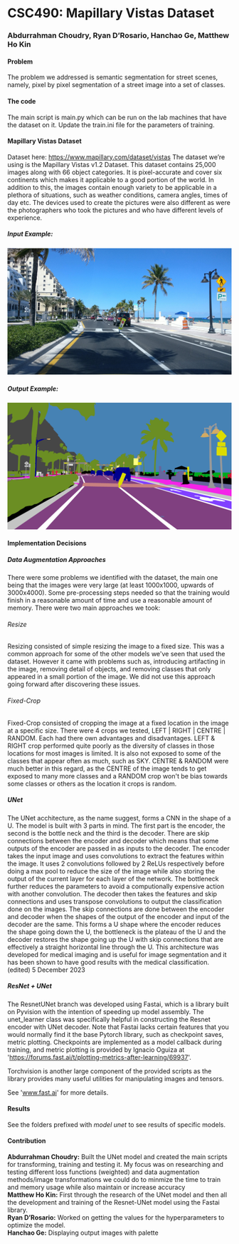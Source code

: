  # CSC490: Mapillary Vistas Dataset
  ### Abdurrahman Choudry, Ryan D’Rosario, Hanchao Ge, Matthew Ho Kin

#### Problem
  The problem we addressed is semantic segmentation for street scenes, namely, pixel by pixel segmentation of a street image into a set of classes. 
#### The code
The main script is main.py which can be run on the lab machines that have the dataset on it. Update the train.ini file for the parameters of training.

#### Mapillary Vistas Dataset
Dataset here: https://www.mapillary.com/dataset/vistas
The dataset we’re using is the Mapillary Vistas v1.2 Dataset. This dataset contains 25,000 images along with 66 object categories. It is pixel-accurate and cover six continents which makes it applicable to a good portion of the world. In addition to this, the images contain enough variety to be applicable in a plethora of situations, such as weather conditions, camera angles, times of day etc. The devices used to create the pictures were also different as were the photographers who took the pictures and who have different levels of experience.

##### Input Example:
![Input Example](https://github.com/aichoudry/csc490-mapillary-vistas/blob/main/sample_data/North%20America/aSqVUgt36gddhmJdI1lXNA.jpg?raw=true)
##### Output Example:
![Output Example](https://github.com/aichoudry/csc490-mapillary-vistas/blob/main/sample_data/North%20America/aSqVUgt36gddhmJdI1lXNA.png?raw=true)

#### Implementation Decisions
##### Data Augmentation Approaches
There were some problems we identified with the dataset, the main one being that the images were very large (at least 1000x1000, upwards of 3000x4000). Some pre-processing steps needed so that the training would finish in a reasonable amount of time and use a reasonable amount of memory. There were two main approaches we took:
###### Resize
Resizing consisted of simple resizing the image to a fixed size. This was a common approach for some of the other models we've seen that used the dataset. However it came with problems such as, introducing artifacting in the image, removing detail of objects, and removing classes that only appeared in a small portion of the image. We did not use this approach going forward after discovering these issues.
###### Fixed-Crop
Fixed-Crop consisted of cropping the image at a fixed location in the image at a specific size. There were 4 crops we tested, LEFT | RIGHT | CENTRE | RANDOM. Each had there own advantages and disadvantages. LEFT & RIGHT crop performed quite poorly as the diversity of classes in those locations for most images is limited. It is also not exposed to some of the classes that appear often as much, such as SKY. CENTRE & RANDOM were much better in this regard, as the CENTRE of the image tends to get exposed to many more classes and a RANDOM crop won't be bias towards some classes or others as the location it crops is random. 

##### UNet
The UNet acchitecture, as the name suggest, forms a CNN in the shape of a U. The model is built with 3 parts in mind. The first part is the encoder, the second is the bottle neck and the third is the decoder. There are skip connections between the encoder and decoder which means that some outputs of the encoder are passed in as inputs to the decoder. The encoder takes the input image and uses convolutions to extract the features within the image. It uses 2 convolutions followed by 2 ReLUs respectively before doing a max pool to reduce the size of the image while also storing the output of the current layer for each layer of the network. The bottleneck further reduces the parameters to avoid a computionally expensive action with another convolution. The decoder then takes the features and skip connections and uses transpose convolutions to output the classification done on the images. The skip connections are done between the encoder and decoder when the shapes of the output of the encoder and input of the decoder are the same. This forms a U shape where the encoder reduces the shape going down the U, the bottleneck is the plateau of the U and the decoder restores the shape going up the U with skip connections that are effectively a straight horizontal line through the U. This architecture was developed for medical imaging and is useful for image segmentation and it has  been shown to have good results with the medical classification. (edited)
5 December 2023

##### ResNet + UNet
The ResnetUNet branch was developed using Fastai, which is a library built on Pyvision with the intention of speeding up model assembly. The unet_learner class was specifically helpful in constructing the Resnet encoder with UNet decoder. Note that Fastai lacks certain features that you would normally find it the base Pytorch library, such as checkpoint saves, metric plotting.
Checkpoints are implemented as a model callback during training, and metric plotting is provided by Ignacio Oguiza at 'https://forums.fast.ai/t/plotting-metrics-after-learning/69937'.

Torchvision is another large component of the provided scripts as the library provides many useful utilities for manipulating images and tensors.

See 'www.fast.ai' for more details. 

#### Results
See the folders prefixed with _model_ _unet_ to see results of specific models.

#### Contribution
**Abdurrahman Choudry:** Built the UNet model and created the main scripts for transforming, training and testing it. My focus was on researching and testing different loss functions (weighted) and data augmentation methods/image transformations we could do to minmize the time to train and memory usage while also maintain or increase accuracy  
**Matthew Ho Kin:** First through the research of the UNet model and then all the development and training of the Resnet-UNet model using the Fastai library.  
**Ryan D’Rosario:** Worked on getting the values for the hyperparameters to optimize the model.  
**Hanchao Ge:** Displaying output images with palette
